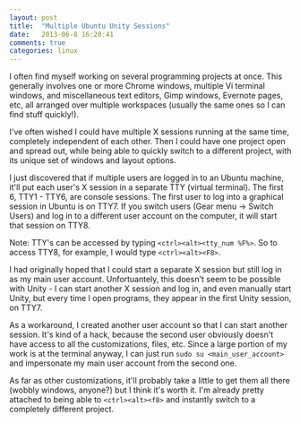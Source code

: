 ```yaml
---
layout: post
title:  "Multiple Ubuntu Unity Sessions"
date:   2013-06-8 16:20:41
comments: true
categories: linux
---
```


I often find myself working on several programming projects at once. This generally involves one or more Chrome windows, multiple Vi terminal windows, and miscellaneous text editors, Gimp windows, Evernote pages, etc, all arranged over multiple workspaces (usually the same ones so I can find stuff quickly!). 

I've often wished I could have multiple X sessions running at the same time, completely independent of each other. Then I could have one project open and spread out, while being able to quickly switch to a different project, with its unique set of windows and layout options.

I just discovered that if multiple users are logged in to an Ubuntu machine, it'll put each user's X session in a separate TTY (virtual terminal). The first 6, TTY1 - TTY6, are console sessions. The first user to log into a graphical session in Ubuntu is on TTY7. If you switch users (Gear menu -> Switch Users) and log in to a different user account on the computer, it will start that session on TTY8. 

Note: TTY's can be accessed by typing `<ctrl><alt><tty_num %F%>`. So to access TTY8, for example, I would type `<ctrl><alt><F8>`.

I had originally hoped that I could start a separate X session but still log in as my main user account. Unfortuantely, this doesn't seem to be possible with Unity - I can start another X session and log in, and even manually start Unity, but every time I open programs, they appear in the first Unity session, on TTY7. 

<!-- more -->

As a workaround, I created another user account so that I can start another session. It's kind of a hack, because the second user obviously doesn't have access to all the customizations, files, etc. Since a large portion of my work is at the terminal anyway, I can just run `sudo su <main_user_account>` and impersonate my main user account from the second one. 


As far as other customizations, it'll probably take a little to get them all there (wobbly windows, anyone?) but I think it's worth it. I'm already pretty attached to being able to `<ctrl><alt><f8>` and instantly switch to a completely different project.


